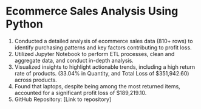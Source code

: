 # Ecommerce Sales Analysis Using Python

 1. Conducted a detailed analysis of ecommerce sales data (810+ rows) to identify purchasing patterns and key factors contributing to profit loss.
2. Utilized Jupyter Notebook to perform ETL processes, clean and aggregate data, and conduct in-depth analysis.
3. Visualized insights to highlight actionable trends, including a high return rate of products. (33.04% in Quantity, and Total Loss of $351,942.60) across products.
4. Found that laptops, despite being among the most returned items, accounted for a significant profit loss of $189,219.10.
5. GitHub Repository: [Link to repository]
